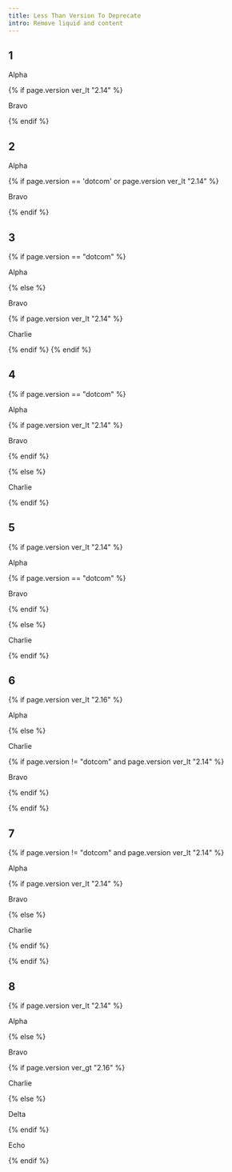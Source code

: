 ```yaml
---
title: Less Than Version To Deprecate
intro: Remove liquid and content
---
```


## 1
<div class="example1">

Alpha

{% if page.version ver_lt "2.14" %}

Bravo

{% endif %}

</div>

## 2
<div class="example2">

Alpha

{% if page.version == 'dotcom' or page.version ver_lt "2.14" %}

Bravo

{% endif %}

</div>

## 3
<div class="example3">

{% if page.version == "dotcom" %}

Alpha

{% else %}

Bravo

{% if page.version ver_lt "2.14" %}

Charlie

{% endif %}
{% endif %}

</div>

## 4

<div class="example4">

{% if page.version == "dotcom" %}

Alpha

{% if page.version ver_lt "2.14" %}

Bravo

{% endif %}

{% else %}

Charlie

{% endif %}

</div>

## 5
<div class="example5">

{% if page.version ver_lt "2.14" %}

Alpha

{% if page.version == "dotcom" %}

Bravo

{% endif %}

{% else %}

Charlie

{% endif %}

</div>

## 6
<div class="example6">

{% if page.version ver_lt "2.16" %}

Alpha

{% else %}

Charlie

{% if page.version != "dotcom" and page.version ver_lt "2.14" %}

Bravo

{% endif %}

{% endif %}

</div>

## 7
<div class="example7">

{% if page.version != "dotcom" and page.version ver_lt "2.14" %}

Alpha

{% if page.version ver_lt "2.14" %}

Bravo

{% else %}

Charlie

{% endif %}

{% endif %}

</div>

## 8
<div class="example8">

{% if page.version ver_lt "2.14" %}

Alpha

{% else %}

Bravo

{% if page.version ver_gt "2.16" %}

Charlie

{% else %}

Delta

{% endif %}

Echo

{% endif %}

</div>
